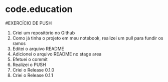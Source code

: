 code.education
==============

#EXERCÍCIO DE PUSH

1. Criei um repositório no Github
2. Como já tinha o projeto em meu notebook, realizei um pull para fundir os ramos
3. Editei o arquivo README
4. Adicionei o arquivo README no stage area
5. Efetuei o commit
6. Realizei o PUSH
7. Criei o Release 0.1.0
8. Criei o Release 0.1.1
